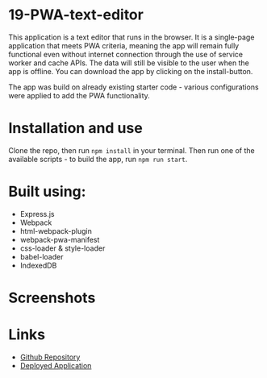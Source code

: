 # 19-PWA-text-editor

This application is a text editor that runs in the browser. It is a single-page application that meets PWA criteria, meaning the app will remain fully functional even without internet connection through the use of service worker and cache APIs. The data will still be visible to the user when the app is offline. You can download the app by clicking on the install-button.

The app was build on already existing starter code - various configurations were applied to add the PWA functionality.

# Installation and use

Clone the repo, then run `npm install` in your terminal. Then run one of the available scripts - to build the app, run `npm run start`.

# Built using:

- Express.js
- Webpack
- html-webpack-plugin
- webpack-pwa-manifest
- css-loader & style-loader
- babel-loader
- IndexedDB

# Screenshots

# Links

- [Github Repository](https://github.com/HenniePenny/19-PWA-text-editor)
- [Deployed Application]()
